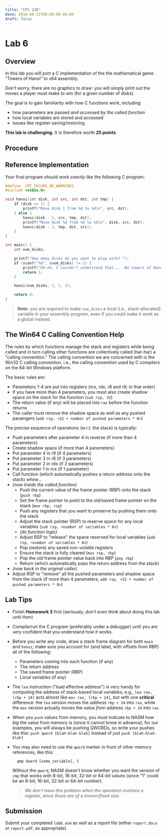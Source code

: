 ```yaml
---
title: "CPS 230"
date: 2018-08-21T00:00:00-04:00
draft: false
---
```


# Lab 6
## Overview

In this lab you will port a C implementation of the the mathematical game "Towers of Hanoi" to x64 assembly.

Don't worry, there are no graphics to draw: you will simply print out the moves a player must make to win (for a given number of disks).

The goal is to gain familiarity with how C functions work, including

* how parameters are passed *and accessed by the called function*
* how local variables are stored and accessed
* issues like register saving/restoring

**This lab is challenging.**  It is therefore worth **25 points**.

## Procedure

## Reference Implementation

Your final program should work *exactly* like the following C program:

```c
#define _CRT_SECURE_NO_WARNINGS 
#include <stdio.h>

void hanoi(int disk, int src, int dst, int tmp) {
    if (disk == 1) {
        printf("Move disk 1 from %d to %d\n", src, dst);
    } else {
        hanoi(disk - 1, src, tmp, dst);
        printf("Move disk %d from %d to %d\n", disk, src, dst);
        hanoi(disk - 1, tmp, dst, src);
    }
}

int main() {
    int num_disks;

    printf("How many disks do you want to play with? ");
    if (scanf("%d", &num_disks) != 1) {
        printf("Uh-oh, I couldn't understand that...  No towers of Hanoi for you!\n");
        return 1;
    }

    hanoi(num_disks, 1, 2, 3);

    return 0;
}
```

> **Note**: you are *required* to make `num_disks` a local (i.e., stack-allocated) variable in your assembly program, even if you could make it work as a global instead.


## The Win64 C Calling Convention Help

The rules by which functions manage the stack and registers while being called and in turn calling other functions are collectively called (har-har) a "calling convention."  The calling convention we are concerned with is the Win32 C calling convention, i.e., the calling convention used by C compilers on the 64-bit Windows platform.

The basic rules are:

* Parameters 1-4 are put into registers (rcx, rdx, r8 and r9; in that order)
* If you have more than 4 parameters, you must also create shadow space on the stack for the function (`sub rsp, 32`)
* The return value (if any) will be placed into `rax` before the function returns
* The caller must remove the shadow space as well as any pushed paramgers (`add rsp, <32 + number of pushed parameters * 8>`)

The precise sequence of operations (w.r.t. the stack) is typically:

* Push parameters after parameter 4 in reverse (if more than 4 parameters)
* Create shadow space (if more than 4 parameters)
* Put parameter 4 in r9 (if 4 parameters)
* Put parameter 3 in r8 (if 3 parameters)
* Put parameter 2 in rdx (if 2 parameters)
* Put parameter 1 in rcx (if 1 parameter)
* Call function (which automatically pushes a return address onto the stack) *whew...*
* *(now inside the called function)*
    * Push the current value of the frame pointer (RBP) onto the stack (`push rbp`)
    * Set the frame pointer to point to the old/saved frame pointer on the stack (`mov rbp, rsp`)
    * Push any registers that you want to preserve by pushing them onto the stack
    * Adjust the stack pointer (RSP) to reserve space for any local variables (`sub rsp, <number of variables * 8>`)
    * *(do function logic)*
    * Adjust RSP to "release" the space reserved for local variables (`add rsp, <number of variables * 8>`)
    * Pop (restore) any saved non-volatile registers
    * Ensure the stack is fully cleared (`mov rsp, rbp`)
    * Pop the old frame pointer value back into RBP (`pop rbp`)
    * Return (which automatically pops the return address from the stack)
* *(now back in the original caller)*
* Adjust RSP to "remove" all the pushed parameters and shadow space from the stack (if more than 4 parameters, `add rsp, <32 + number of pushed parameters * 8>`)

## Lab Tips

* Finish **Homework 3** first (seriously; don't even *think* about doing this lab until then)

* Compile/run the C program (preferably under a debugger) until you are *very* confident that you understand how it works.

* Before you write any code, draw a stack frame diagram for both `main` and `hanoi`; make sure you
    account for (and label, with offsets from RBP) all of the following:

    * Parameters coming into each function (if any)
    * The return address
    * The saved frame pointer (RBP)
    * Local variables (if any)

* The `lea` instruction ("load effective address") is very handy for computing the address of stack-based local variables; e.g., `lea rax, [rbp + 24]` acts almost like `mov rax, [rbp + 24]`, but with one **critical** difference: the `lea` version moves the *address* `rbp + 24` into `rax`, while the `mov` version actually moves the *value from* address `rbp + 24` into `rax`
* When you `push` values from memory, you *must* indicate to NASM how *big* the value from memory is (since it cannot know in advance); for our examples, you will always be pushing QWORDs, so write  your pushes like this: `push qword [blah-blah-blah]` instead of just `push [blah-blah-blah]`
* You may also need to use the `qword` marker in front of other memory references, like this:

        qmp dword [some_variable], 1

    Without the `qword`, NASM doesn't know whether you want the version of `cmp` that works with
    8-bit, 16-bit, 32-bit or 64-bit values (since "1" could be an 8-bit, 16-bit, 32-bit or 64-bit number).
        
    > *We don't have this problem when the operation involves a register, since those are of
    a known/fixed size.*


## Submission

Submit your completed `lab6.asm` as well as a report file (either `report.docx` or `report.pdf`, as appropriate).
